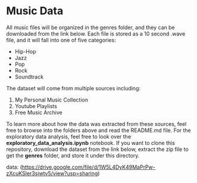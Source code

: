 # Music Data

All music files will be organized in the genres folder, and they can be downloaded from the link below. Each file is stored as a 10 second .wave file, and it will fall into one of five categories:

* Hip-Hop
* Jazz
* Pop
* Rock
* Soundtrack

The dataset will come from multiple sources including:

1. My Personal Music Collection
2. Youtube Playlists
3. Free Music Archive

To learn more about how the data was extracted from these sources, feel free to browse into the folders above and read the README.md file.
For the exploratory data analysis, feel free to look over the **exploratory_data_analysis.ipynb** notebook. If you want to clone this repository,
download the dataset from the link below, extract the zip file to get the **genres** folder, and store it under this directory.

data: (https://drive.google.com/file/d/1W5L4DyK49MaPrPw-zXcuKSIer3sjwtv5/view?usp=sharing)
